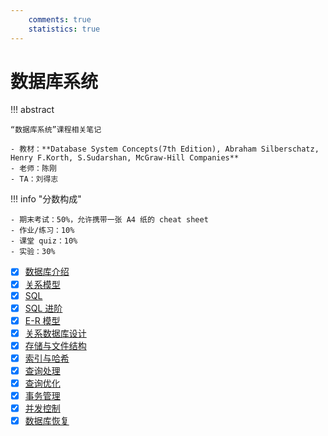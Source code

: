 ```yaml
---
    comments: true
    statistics: true
---
```


# 数据库系统

!!! abstract

    “数据库系统”课程相关笔记

    - 教材：**Database System Concepts(7th Edition), Abraham Silberschatz, Henry F.Korth, S.Sudarshan, McGraw-Hill Companies**  
    - 老师：陈刚
    - TA：刘得志

!!! info "分数构成"

    - 期末考试：50%，允许携带一张 A4 纸的 cheat sheet
    - 作业/练习：10%
    - 课堂 quiz：10%
    - 实验：30%


- [x] [数据库介绍](lec-1.md)
- [x] [关系模型](lec-2.md)
- [x] [SQL](lec-3.md)
- [x] [SQL 进阶](lec-4.md)
- [x] [E-R 模型](lec-5.md)
- [x] [关系数据库设计](lec-6.md)
- [x] [存储与文件结构](lec-7.md)
- [x] [索引与哈希](lec-8.md)
- [x] [查询处理](lec-9.md)
- [x] [查询优化](lec-10.md)
- [x] [事务管理](lec-11.md)
- [x] [并发控制](lec-12.md)
- [x] [数据库恢复](lec-13.md)
